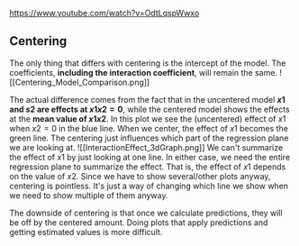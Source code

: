 https://www.youtube.com/watch?v=OdtLqspWwxo

## Centering
The only thing that differs with centering is the intercept of the model.  The coefficients, **including the interaction coefficient**, will remain the same.
![[Centering_Model_Comparison.png]]

The actual difference comes from the fact that in the uncentered model **$x1$ and $s2$ are effects at $x1x2 = 0$**, while the centered model shows the effects at the **mean value of $x1x2$**.  In this plot we see the (uncentered) effect of $x1$ when $x2 = 0$ in the blue line.  When we center, the effect of $x1$ becomes the green line.  The centering just influences which part of the regression plane we are looking at.
![[InteractionEffect_3dGraph.png]]
We can't summarize the effect of $x1$ by just looking at one line.  In either case, we need the entire regression plane to summarize the effect.  That is, the effect of $x1$ depends on the value of $x2$.  Since we have to show several/other plots anyway, centering is pointless.  It's just a way of changing which line we show when we need to show multiple of them anyway.

The downside of centering is that once we calculate predictions, they will be off by the centered amount.  Doing plots that apply predictions and getting estimated values is more difficult.

